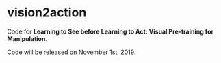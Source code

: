 # vision2action

Code for **Learning to See before Learning to Act: Visual Pre-training for Manipulation**.

Code will be released on November 1st, 2019.
